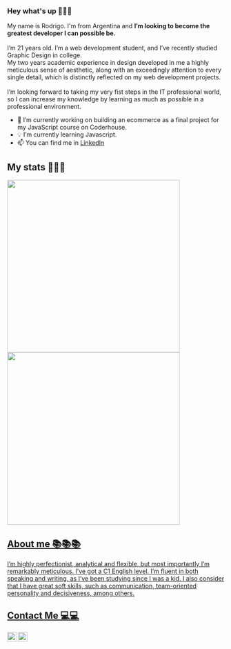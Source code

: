 
### Hey what's up 👋👋👋
<p>
My name is Rodrigo. I'm from Argentina and <strong>I’m looking to become the greatest developer I can possible be.</strong> <br><br> 
I’m 21 years old. I’m a web development student, and I’ve recently studied Graphic Design in college. <br>  
My two years academic experience in design developed in me a highly meticulous sense of aesthetic, along with an exceedingly attention to every single detail, which is distinctly reflected on my web development projects.<br><br>  
I’m looking forward to taking my very fist steps in the IT professional world, so I can increase my knowledge by learning as much as possible in a professional environment.
</p>

- 🔭 I’m currently working on building an ecommerce as a final project for my JavaScript course on Coderhouse.
- 💡 I’m currently learning Javascript.
- 📫 You can find me in <a href="https://www.linkedin.com/in/pereyrarodrigo/">LinkedIn</a>


## My stats 📝📝📝

<p align="left">
  <a href="https://github.com/PereyraRodrigo"><img width="400" src="https://github-readme-stats.vercel.app/api?username=PereyraRodrigo&show_icons=true&theme=chartreuse-dark">
  <a href="https://github.com/PereyraRodrigo"><img width="400" src="https://github-readme-stats.vercel.app/api/top-langs/?username=PereyraRodrigo&hide=scss,c,hack,makefile&langs_count=10&layout=compact&theme=chartreuse-dark">
</p>
    
## About me 📚📚📚
    
  <p>
      I’m highly perfectionist, analytical and flexible, but most importantly I’m remarkably meticulous. I’ve got a C1 English level. I’m fluent in both speaking and writing, as I’ve been studying since I was a kid. I also consider that I have great soft skills, such as communication, team-oriented personality and decisiveness, among others.
  </p>
      
## Contact Me 💻💻

[<img align="left" alt="Pereyra Rodrigo | LinkedIn" width="22px" src="https://cdn.jsdelivr.net/npm/simple-icons@v3/icons/linkedin.svg" />][linkedin]
[<img align="left" alt="Pereyra Rodrigo | Instagram" width="22px" src="https://cdn.jsdelivr.net/npm/simple-icons@v3/icons/instagram.svg" />][instagram]

<!--
**PereyraRodrigo/PereyraRodrigo** is a ✨ _special_ ✨ repository because its `README.md` (this file) appears on your GitHub profile.

Here are some ideas to get you started:

- 🔭 I’m currently working on ...
- 🌱 I’m currently learning ...
- 👯 I’m looking to collaborate on ...
- 🤔 I’m looking for help with ...
- 💬 Ask me about ...
- 📫 How to reach me: ...
- 😄 Pronouns: ...
- ⚡ Fun fact: ...
-->
[linkedin]: https://www.linkedin.com/in/pereyrarodrigo/
[instagram]: https://www.instagram.com/rodrigoelianp/
